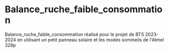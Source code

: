 # Balance_ruche_faible_consommation
Balance_ruche_faible_consommation réalisé pour le projet de BTS 2023-2024 en utilisant un petit panneau solaire et les modes sommeils de l'Atmel 328p

